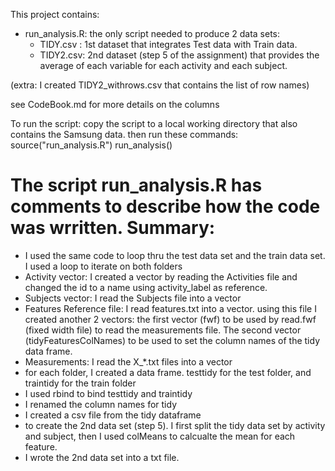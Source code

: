 This project contains:
* run_analysis.R: the only script needed to produce 2 data sets:
	- TIDY.csv : 1st dataset that integrates Test data with Train data. 
 	- TIDY2.csv: 2nd dataset (step 5 of the assignment) that provides the average of each variable for each activity and each subject. 

(extra: I created TIDY2_withrows.csv that contains the list of row names)

see CodeBook.md for more details on the columns

To run the script: copy the script to a local working directory that also contains the Samsung data.
then run these commands:
source("run_analysis.R")
run_analysis()

The script run_analysis.R has comments to describe how the code was wrritten.
Summary:
=========
* I used the same code to loop thru the test data set and the train data set. I used a loop to iterate on both folders
* Activity vector: I created a vector by reading the Activities file and changed the id to a name using activity_label as reference. 
* Subjects vector: I read the Subjects file into a vector
* Features Reference file: I read features.txt into a vector. using this file I created another 2 vectors: the first vector (fwf) to be used by read.fwf (fixed width file) to read the measurements file. The second vector (tidyFeaturesColNames) to be used to set the column names of the tidy data frame.  
* Measurements: I read the X_*.txt files into a vector
* for each folder, I created a data frame. testtidy for the test folder, and traintidy for the train folder
* I used rbind to bind testtidy and traintidy
* I renamed the column names for tidy
* I created a csv file from the tidy dataframe
* to create the 2nd data set (step 5). I first split the tidy data set by activity and subject, then I used colMeans to calcualte the mean for each feature.
* I wrote the 2nd data set into a txt file.
